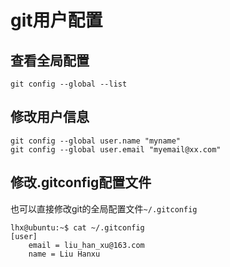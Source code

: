 # git用户配置

## 查看全局配置

```
git config --global --list
```

## 修改用户信息

```
git config --global user.name "myname"
git config --global user.email "myemail@xx.com"
```

## 修改.gitconfig配置文件

也可以直接修改git的全局配置文件`~/.gitconfig`

```
lhx@ubuntu:~$ cat ~/.gitconfig 
[user]
	email = liu_han_xu@163.com
	name = Liu Hanxu
```